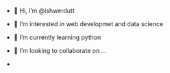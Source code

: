 - 👋 Hi, I’m @ishwerdutt
- 👀 I’m interested in web developmet and data science
- 🌱 I’m currently learning python
- 💞️ I’m looking to collaborate on ...

-

<!---
ishwerdutt/ishwerdutt is a ✨ special ✨ repository because its `README.md` (this file) appears on your GitHub profile.
You can click the Preview link to take a look at your changes.
--->
